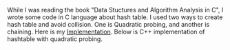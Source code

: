 While I was reading the book "Data Stuctures and Algorithm Analysis in C", I wrote some code in C language about hash table.
I used two ways to create hash table and avoid collision. One is Quadratic probing, and another is chaining. 
Here is my [Implementation](https://github.com/wangoasis/algo_cpp/tree/master/chapter_05).
Below is C++ implementation of hashtable with quadratic probing.
